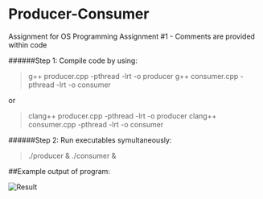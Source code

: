 # Producer-Consumer
Assignment for OS Programming Assignment #1 - Comments are provided within code

######Step 1:
Compile code by using:
> g++ producer.cpp -pthread -lrt -o producer 
> g++ consumer.cpp -pthread -lrt -o consumer
> 
or 
> clang++ producer.cpp -pthread -lrt -o producer
> clang++ consumer.cpp -pthread -lrt -o consumer

######Step 2:
Run executables symultaneously:
> ./producer & ./consumer &

##Example output of program:

![Result](https://i.imgur.com/QkEiclU.png)
